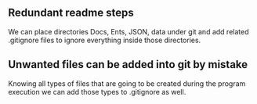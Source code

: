 ## Redundant readme steps

We can place directories Docs, Ents, JSON, data under git and add related .gitignore files to ignore everything inside
those directories.

## Unwanted files can be added into git by mistake

Knowing all types of files that are going to be created during the program execution we can add those types to 
.gitignore as well. 




